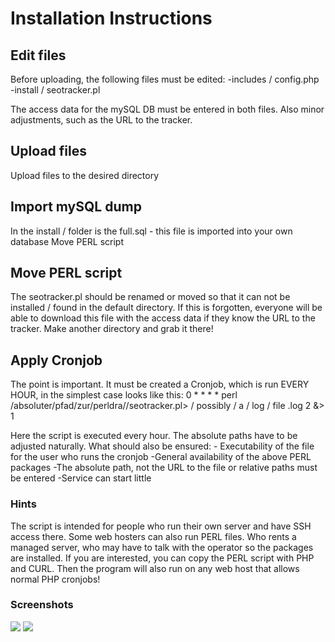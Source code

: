 <h1>Installation Instructions</h1>

<h2>Edit files</h2>
Before uploading, the following files must be edited: 
-includes / config.php 
-install / seotracker.pl

The access data for the mySQL DB must be entered in both files. Also minor adjustments, such as the URL to the tracker.

<h2>Upload files</h2>
Upload files to the desired directory

<h2>Import mySQL dump</h2> 
In the install / folder is the full.sql - this file is imported into your own database
Move PERL script

<h2>Move PERL script</h2>
The seotracker.pl should be renamed or moved so that it can not be installed / found in the default directory. If this is forgotten, everyone will be able to download this file with the access data if they know the URL to the tracker. Make another directory and grab it there!

<h2>Apply Cronjob</h2>
The point is important. It must be created a Cronjob, which is run EVERY HOUR, in the simplest case looks like this: 
0 * * * * perl /absoluter/pfad/zur/perldra//seotracker.pl> / possibly / a / log / file .log 2 &> 1

Here the script is executed every hour. The absolute paths have to be adjusted naturally. What should also be ensured: - Executability of the file for the user who runs the cronjob 
-General availability of the above PERL packages 
-The absolute path, not the URL to the file or relative paths must be entered 
-Service can start little

<h3>Hints</h3>
The script is intended for people who run their own server and have SSH access there. Some web hosters can also run PERL files. Who rents a managed server, who may have to talk with the operator so the packages are installed. If you are interested, you can copy the PERL script with PHP and CURL. Then the program will also run on any web host that allows normal PHP cronjobs!

<h3>Screenshots</h3>
<img src="https://www.damianschwyrz.de/wp-content/uploads/2014/09/ranking.png">
<img src="https://www.damianschwyrz.de/wp-content/uploads/2014/09/Keyword-Index-Keyword-Tracker.jpg">
